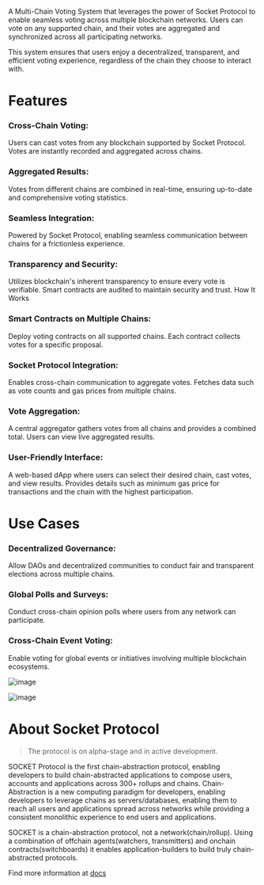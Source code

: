 A Multi-Chain Voting System that leverages the power of Socket Protocol to enable seamless voting across multiple blockchain networks. Users can vote on any supported chain, and their votes are aggregated and synchronized across all participating networks.

This system ensures that users enjoy a decentralized, transparent, and efficient voting experience, regardless of the chain they choose to interact with.

# Features

### Cross-Chain Voting:

Users can cast votes from any blockchain supported by Socket Protocol.
Votes are instantly recorded and aggregated across chains.

### Aggregated Results:

Votes from different chains are combined in real-time, ensuring up-to-date and comprehensive voting statistics.

### Seamless Integration:

Powered by Socket Protocol, enabling seamless communication between chains for a frictionless experience.

### Transparency and Security:

Utilizes blockchain's inherent transparency to ensure every vote is verifiable.
Smart contracts are audited to maintain security and trust.
How It Works

### Smart Contracts on Multiple Chains:

Deploy voting contracts on all supported chains.
Each contract collects votes for a specific proposal.

### Socket Protocol Integration:

Enables cross-chain communication to aggregate votes.
Fetches data such as vote counts and gas prices from multiple chains.

### Vote Aggregation:

A central aggregator gathers votes from all chains and provides a combined total.
Users can view live aggregated results.

### User-Friendly Interface:

A web-based dApp where users can select their desired chain, cast votes, and view results.
Provides details such as minimum gas price for transactions and the chain with the highest participation.

# Use Cases

### Decentralized Governance:

Allow DAOs and decentralized communities to conduct fair and transparent elections across multiple chains.

### Global Polls and Surveys:

Conduct cross-chain opinion polls where users from any network can participate.

### Cross-Chain Event Voting:

Enable voting for global events or initiatives involving multiple blockchain ecosystems.

![image](https://github.com/user-attachments/assets/129f3ea4-50e2-469b-a376-831d2a2826fa)

![image](https://github.com/user-attachments/assets/df5cacf3-bd2d-4cdf-a06a-7a8e3e41ac04)

# About Socket Protocol

> The protocol is on alpha-stage and in active development.

SOCKET Protocol is the first chain-abstraction protocol, enabling developers to build chain-abstracted applications to compose users, accounts and applications across 300+ rollups and chains. Chain-Abstraction is a new computing paradigm for developers, enabling developers to leverage chains as servers/databases, enabling them to reach all users and applications spread across networks while providing a consistent monolithic experience to end users and applications.

SOCKET is a chain-abstraction protocol, not a network(chain/rollup). Using a combination of offchain agents(watchers, transmitters) and onchain contracts(switchboards) it enables application-builders to build truly chain-abstracted protocols.

Find more information at [docs](https://docs.socket.tech)
